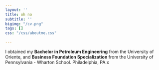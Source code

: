 ```yaml
---
layout: ''
title: oh no
subtitle: ''
bigimg: "/cv.png"
tags: []
css: "/css/aboutme.css"

---
```

<div id="aboutme-section">

<p class="about-text"> <span class="fa fa-graduation-cap about-icon"></span> I obtained my <b>Bachelor  in Petroleum Engineering</b> from the University of Oriente, and <b>Business Foundation Specialization</b> from the University of Pennsylvania - Wharton School. Philadelphia, PA.x</p>